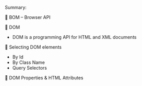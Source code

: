 Summary: 

 BOM – Browser API

 DOM
  - DOM is a programming API for HTML and XML documents

 Selecting DOM elements
  - By Id
  - By Class Name
  - Query Selectors

 DOM Properties & HTML Attributes



